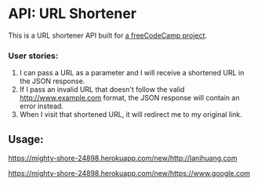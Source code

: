 # API: URL Shortener

This is a URL shortener API built for [a freeCodeCamp project](https://www.freecodecamp.com/challenges/url-shortener-microservice).

### User stories:

1. I can pass a URL as a parameter and I will receive a shortened URL in the JSON response.
2. If I pass an invalid URL that doesn't follow the valid http://www.example.com format, the JSON response will contain an error instead.
3. When I visit that shortened URL, it will redirect me to my original link.

## Usage:

https://mighty-shore-24898.herokuapp.com/new/http://lanihuang.com

https://mighty-shore-24898.herokuapp.com/new/https://www.google.com
